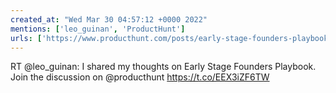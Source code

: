 ```yaml
---
created_at: "Wed Mar 30 04:57:12 +0000 2022"
mentions: ['leo_guinan', 'ProductHunt']
urls: ['https://www.producthunt.com/posts/early-stage-founders-playbook']
---
```


RT @leo_guinan: I shared my thoughts on Early Stage Founders Playbook. Join the discussion on @producthunt https://t.co/EEX3iZF6TW